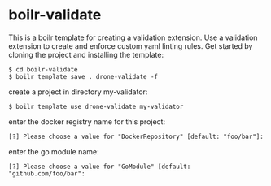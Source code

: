 # boilr-validate

This is a boilr template for creating a validation extension. Use a validation extension to create and enforce custom yaml linting rules. Get started by cloning the project and installing the template:

```console
$ cd boilr-validate
$ boilr template save . drone-validate -f
```

create a project in directory my-validator:

```console
$ boilr template use drone-validate my-validator
```

enter the docker registry name for this project:

```text
[?] Please choose a value for "DockerRepository" [default: "foo/bar"]:
```

enter the go module name:

```text
[?] Please choose a value for "GoModule" [default: "github.com/foo/bar":
```
